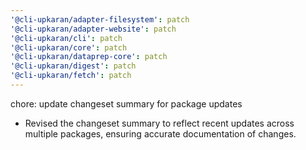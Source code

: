 ```yaml
---
'@cli-upkaran/adapter-filesystem': patch
'@cli-upkaran/adapter-website': patch
'@cli-upkaran/cli': patch
'@cli-upkaran/core': patch
'@cli-upkaran/dataprep-core': patch
'@cli-upkaran/digest': patch
'@cli-upkaran/fetch': patch
---
```

chore: update changeset summary for package updates

- Revised the changeset summary to reflect recent updates across multiple packages, ensuring accurate documentation of changes.
